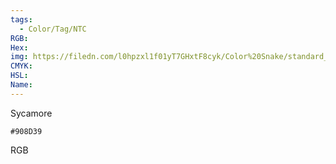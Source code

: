 ```yaml
---
tags:
  - Color/Tag/NTC
RGB:
Hex:
img: https://filedn.com/l0hpzxl1f01yT7GHxtF8cyk/Color%20Snake/standard_csv_to_svg//908D39.svg
CMYK:
HSL:
Name:
---
```

Sycamore
```palette
#908D39
```
RGB
